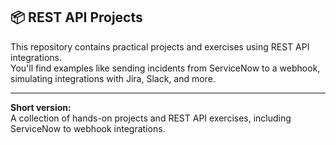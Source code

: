 ## 📦 REST API Projects

This repository contains practical projects and exercises using REST API integrations.  
You'll find examples like sending incidents from ServiceNow to a webhook, simulating integrations with Jira, Slack, and more.

---

**Short version:**  
A collection of hands-on projects and REST API exercises, including ServiceNow to webhook integrations.

